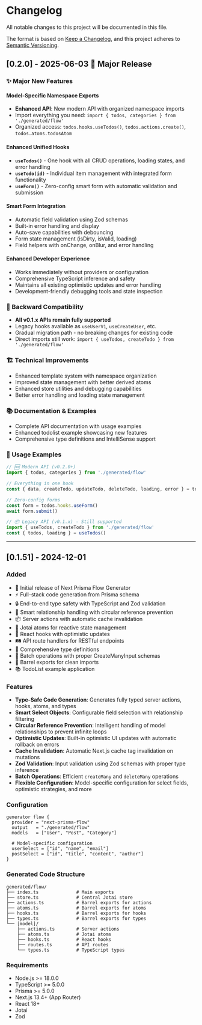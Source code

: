 # Changelog

All notable changes to this project will be documented in this file.

The format is based on [Keep a Changelog](https://keepachangelog.com/en/1.0.0/),
and this project adheres to [Semantic Versioning](https://semver.org/spec/v2.0.0.html).

## [0.2.0] - 2025-06-03 🚀 Major Release

### ✨ Major New Features

#### Model-Specific Namespace Exports
- **Enhanced API**: New modern API with organized namespace imports
- Import everything you need: `import { todos, categories } from './generated/flow'`
- Organized access: `todos.hooks.useTodos()`, `todos.actions.create()`, `todos.atoms.todosAtom`

#### Enhanced Unified Hooks
- **`useTodos()`** - One hook with all CRUD operations, loading states, and error handling
- **`useTodo(id)`** - Individual item management with integrated form functionality
- **`useForm()`** - Zero-config smart form with automatic validation and submission

#### Smart Form Integration
- Automatic field validation using Zod schemas
- Built-in error handling and display
- Auto-save capabilities with debouncing
- Form state management (isDirty, isValid, loading)
- Field helpers with onChange, onBlur, and error handling

#### Enhanced Developer Experience
- Works immediately without providers or configuration
- Comprehensive TypeScript inference and safety
- Maintains all existing optimistic updates and error handling
- Development-friendly debugging tools and state inspection

### 🔄 Backward Compatibility
- **All v0.1.x APIs remain fully supported**
- Legacy hooks available as `useUserV1`, `useCreateUser`, etc.
- Gradual migration path - no breaking changes for existing code
- Direct imports still work: `import { useTodos, createTodo } from './generated/flow'`

### 🏗️ Technical Improvements
- Enhanced template system with namespace organization
- Improved state management with better derived atoms
- Enhanced store utilities and debugging capabilities
- Better error handling and loading state management

### 📚 Documentation & Examples
- Complete API documentation with usage examples
- Enhanced todolist example showcasing new features
- Comprehensive type definitions and IntelliSense support

### 🎯 Usage Examples

```typescript
// 🆕 Modern API (v0.2.0+)
import { todos, categories } from './generated/flow'

// Everything in one hook
const { data, createTodo, updateTodo, deleteTodo, loading, error } = todos.hooks.useTodos()

// Zero-config forms
const form = todos.hooks.useForm()
await form.submit()

// 📦 Legacy API (v0.1.x) - Still supported
import { useTodos, createTodo } from './generated/flow'
const { todos, loading } = useTodos()
```

---

## [0.1.51] - 2024-12-01

### Added
- 🚀 Initial release of Next Prisma Flow Generator
- ⚡ Full-stack code generation from Prisma schema
- 🔒 End-to-end type safety with TypeScript and Zod validation
- 🎯 Smart relationship handling with circular reference prevention
- 📦 Server actions with automatic cache invalidation
- 🌊 Jotai atoms for reactive state management
- 🎣 React hooks with optimistic updates
- 🛤️ API route handlers for RESTful endpoints
- 📝 Comprehensive type definitions
- 🔄 Batch operations with proper CreateManyInput schemas
- 🎨 Barrel exports for clean imports
- 📚 TodoList example application

### Features
- **Type-Safe Code Generation**: Generates fully typed server actions, hooks, atoms, and types
- **Smart Select Objects**: Configurable field selection with relationship filtering
- **Circular Reference Prevention**: Intelligent handling of model relationships to prevent infinite loops
- **Optimistic Updates**: Built-in optimistic UI updates with automatic rollback on errors
- **Cache Invalidation**: Automatic Next.js cache tag invalidation on mutations
- **Zod Validation**: Input validation using Zod schemas with proper type inference
- **Batch Operations**: Efficient `createMany` and `deleteMany` operations
- **Flexible Configuration**: Model-specific configuration for select fields, optimistic strategies, and more

### Configuration
```prisma
generator flow {
  provider = "next-prisma-flow"
  output   = "./generated/flow"
  models   = ["User", "Post", "Category"]
  
  # Model-specific configuration
  userSelect = ["id", "name", "email"]
  postSelect = ["id", "title", "content", "author"]
}
```

### Generated Code Structure
```
generated/flow/
├── index.ts              # Main exports
├── store.ts              # Central Jotai store
├── actions.ts            # Barrel exports for actions
├── atoms.ts              # Barrel exports for atoms
├── hooks.ts              # Barrel exports for hooks
├── types.ts              # Barrel exports for types
└── [model]/
    ├── actions.ts        # Server actions
    ├── atoms.ts          # Jotai atoms
    ├── hooks.ts          # React hooks
    ├── routes.ts         # API routes
    └── types.ts          # TypeScript types
```

### Requirements
- Node.js >= 18.0.0
- TypeScript >= 5.0.0
- Prisma >= 5.0.0
- Next.js 13.4+ (App Router)
- React 18+
- Jotai
- Zod